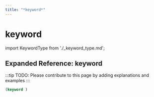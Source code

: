 ```yaml
---
title: "*keyword*"
---
```


# keyword

import KeywordType from './_keyword_type.md';

<KeywordType />

## Expanded Reference: keyword

:::tip
TODO: Please contribute to this page by adding explanations and examples
:::

```lisp
(keyword )
```
